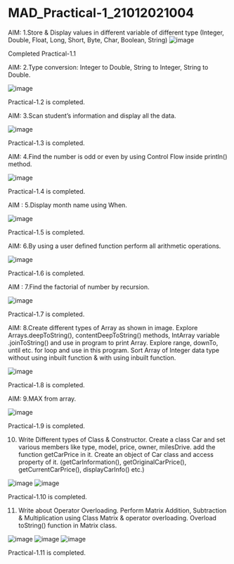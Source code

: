 # MAD_Practical-1_21012021004
AIM: 1.Store & Display values in different variable of different type (Integer, Double, Float, Long, Short, Byte, Char, Boolean, String)
![image](https://github.com/Sajid59004/MAD_Practical-1_21012021004/assets/97504754/4350912d-7a7e-45bf-9c7b-52ace34b0bf7)


Completed Practical-1.1

AIM: 2.Type conversion:
Integer to Double, String to Integer, String to Double.

![image](https://github.com/Sajid59004/MAD_Practical-1_21012021004/assets/97504754/403cab3f-d438-4067-bfc7-8c5dce34ecae)

Practical-1.2 is completed.

AIM: 3.Scan student’s information and display all the data.

![image](https://github.com/Sajid59004/MAD_Practical-1_21012021004/assets/97504754/c8ea09f2-0e93-470c-9f17-70e28b8209da)

Practical-1.3 is completed.

AIM: 4.Find the number is odd or even by using Control Flow inside println() method.

![image](https://github.com/Sajid59004/MAD_Practical-1_21012021004/assets/97504754/69b6ecbb-cc0d-49d6-8413-2a962c62c81a)

Practical-1.4 is completed.

AIM : 5.Display month name using When.

![image](https://github.com/Sajid59004/MAD_Practical-1_21012021004/assets/97504754/823b4b73-5af5-4caf-8c1a-f6f9b1f85add)

Practical-1.5 is completed.

AIM:  6.By using a user defined function perform all arithmetic operations.

![image](https://github.com/Sajid59004/MAD_Practical-1_21012021004/assets/97504754/c13be5f6-1cb4-4a59-aa13-b0146d48971f)

Practical-1.6 is completed.

AIM : 7.Find the factorial of number by recursion. 

![image](https://github.com/Sajid59004/MAD_Practical-1_21012021004/assets/97504754/5a863699-9ef3-4d68-84c2-d6d5e72cf731)

Practical-1.7 is completed.

AIM: 8.Create different types of Array as shown in image. Explore Arrays.deepToString(), contentDeepToString() methods, IntArray variable .joinToString()  and use in program to print Array. Explore range, downTo, until etc. for loop and use in this program. Sort Array of Integer data type without using inbuilt function & with using inbuilt function.

![image](https://github.com/Sajid59004/MAD_Practical-1_21012021004/assets/97504754/cc79ffe1-1aac-4f0d-8d27-78ac1a660bdf)

Practical-1.8 is completed.

AIM: 9.MAX from array.

![image](https://github.com/Sajid59004/MAD_Practical-1_21012021004/assets/97504754/5ce0d72f-a990-4b35-a14e-56aa1e5fc29e)

Practical-1.9 is completed.

10. Write Different types of Class & Constructor. Create a class Car and set various members like type, model, price, owner, milesDrive. add the function getCarPrice in it. Create an object of Car class and access property of it. (getCarInformation(), getOriginalCarPrice(), getCurrentCarPrice(), displayCarInfo() etc.)

![image](https://github.com/Sajid59004/MAD_Practical-1_21012021004/assets/97504754/2ea86d2a-b2f2-4e04-9b70-23cfe800ab20)
![image](https://github.com/Sajid59004/MAD_Practical-1_21012021004/assets/97504754/27229a2a-e22b-4e6c-ac88-405791de2650)

Practical-1.10 is completed.

11. Write about Operator Overloading. Perform Matrix Addition, Subtraction & Multiplication using Class Matrix & operator overloading. Overload toString() function in Matrix class.

![image](https://github.com/Sajid59004/MAD_Practical-1_21012021004/assets/97504754/1881ab38-4f75-445d-9d45-0e1da52283c3)
![image](https://github.com/Sajid59004/MAD_Practical-1_21012021004/assets/97504754/e9859b66-139d-47b2-ab4e-9b4e780a21d6)
![image](https://github.com/Sajid59004/MAD_Practical-1_21012021004/assets/97504754/82082f07-02ad-437a-b62e-674731701c64)

Practical-1.11 is completed.




